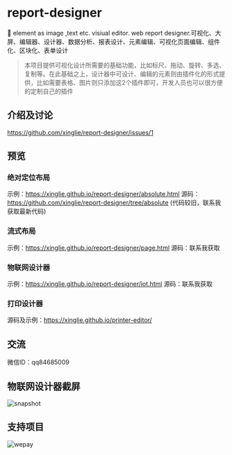 # report-designer
🚀 element as image ,text etc. visiual editor. web report designer.可视化、大屏、编辑器、设计器、数据分析、报表设计、元素编辑、可视化页面编辑、组件化、区块化、表单设计

> 本项目提供可视化设计所需要的基础功能，比如标尺、拖动、旋转、多选、复制等。在此基础之上，设计器中可设计、编辑的元素则由插件化的形式提供，比如需要表格、图片则只添加这2个插件即可，开发人员也可以很方便的定制自己的插件
## 介绍及讨论
https://github.com/xinglie/report-designer/issues/1

## 预览

### 绝对定位布局 
示例：https://xinglie.github.io/report-designer/absolute.html
源码：https://github.com/xinglie/report-designer/tree/absolute (代码较旧，联系我获取最新代码)

### 流式布局
示例：https://xinglie.github.io/report-designer/page.html
源码：联系我获取

### 物联网设计器
示例：https://xinglie.github.io/report-designer/iot.html
源码：联系我获取

### 打印设计器
源码及示例：https://xinglie.github.io/printer-editor/


## 交流
微信ID：qq84685009

## 物联网设计器截屏
![snapshot](https://xinglie.github.io/report-designer/snapshot.png)

## 支持项目
![wepay](https://xinglie.github.io/report-designer/wepay.jpg)
